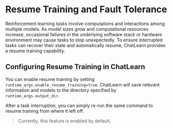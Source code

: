 # Resume Training and Fault Tolerance

Reinforcement learning tasks involve computations and interactions among multiple models. As model sizes grow and computational resources increase, occasional failures in the underlying software stack or hardware environment may cause tasks to stop unexpectedly. To ensure interrupted tasks can recover their state and automatically resume, ChatLearn provides a resume training capability.

## Configuring Resume Training in ChatLearn

You can enable resume training by setting `runtime_args.enable_resume_training=true`. ChatLearn will save relevant information and models to the directory specified by `runtime_args.output_dir`.

After a task interruption, you can simply re-run the same command to resume training from where it left off.

> Currently, this feature is enabled by default.